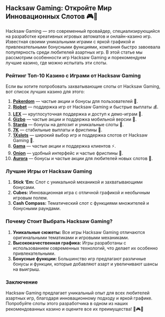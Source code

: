 ## Hacksaw Gaming: Откройте Мир Инновационных Слотов 🎮💎

Hacksaw Gaming — это современный провайдер, специализирующийся на разработке креативных игровых автоматов и онлайн-казино игр. Известная своими уникальными играми с яркой графикой и привлекательными бонусными функциями, компания быстро завоевала популярность среди любителей азартных игр. В этой статье мы рассмотрим особенности игр Hacksaw Gaming и порекомендуем лучшие казино, где можно испытать эти слоты.

### Рейтинг Топ-10 Казино с Играми от Hacksaw Gaming

Если вы хотите попробовать захватывающие слоты от Hacksaw Gaming, вот список лучших казино для этого:

1. **[Pokerdom](https://brandplay.link/4k77v2yx)** — частые акции и бонусы для пользователей 🎲.
2. **[Riobet](https://brandplay.link/7xBLTPyj)** — поддержка игр от Hacksaw Gaming и быстрые выплаты 💰.
3. **[LEX](https://brandplay.link/zW4hdDFV)** — круглосуточная поддержка и доступ к демо-играм 🎉.
4. **[Gizbo](https://brandplay.link/bprXw4YV)** — частые акции и поддержка мобильной версии 🎁.
5. **[Starda](https://brandplay.link/fB7xwRFL)** — бонусы на депозит и уникальные слоты 🎈.
6. **[7K](https://brandplay.link/BvQyFShp)** — стабильные выплаты и фриспины 🎯.
7. **[1Xslots](https://brandplay.link/hSB1khtr)** — широкий выбор игр и поддержка слотов от Hacksaw Gaming 🌟.
8. **[Gama](https://brandplay.link/j6NMKsDz)** — частые акции и поддержка клиентов ⚡.
9. **[Onion](https://brandplay.link/zBGRVpQ9)** — удобный интерфейс и частые фриспины 🎰.
10. **[Aurora](https://10trafic-stat2.com/click/668546556bcc6313411604bd/6766/13032/subaccount)** — бонусы и частые акции для любителей новых слотов 💎.

### Лучшие Игры от Hacksaw Gaming

1. **Stick ‘Em:** Слот с уникальной механикой и захватывающими бонусами.
2. **Cubes:** Инновационная игра с отличной графикой и необычным игровым полем.
3. **Cash Compass:** Тематический слот с функциями множителей и бонусными раундами.

### Почему Стоит Выбрать Hacksaw Gaming?

1. **Уникальные сюжеты:** Все игры Hacksaw Gaming отличаются оригинальными тематиками и игровыми механиками.
2. **Высококачественная графика:** Игры разработаны с использованием современных технологий, что делает их особенно привлекательными.
3. **Бонусные функции:** Большинство игр предлагают различные бонусы и функции, которые добавляют азарт и увеличивают шансы на выигрыш.

### Заключение

Hacksaw Gaming предлагает уникальный опыт для всех любителей азартных игр, благодаря инновационному подходу и яркой графике. Попробуйте слоты этого разработчика в одном из наших рекомендованных казино и оцените все их преимущества! 🎉🎮💸
